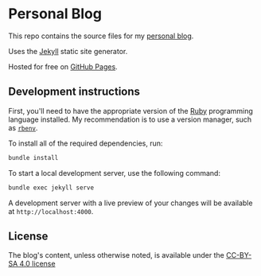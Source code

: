 # Personal Blog

This repo contains the source files for my [personal blog](https://blog.gabrielmajeri.ro).

Uses the [Jekyll](https://jekyllrb.com/) static site generator.

Hosted for free on [GitHub Pages](https://pages.github.com/).

## Development instructions

First, you'll need to have the appropriate version of the [Ruby](https://www.ruby-lang.org/en/) programming language installed. My recommendation is to use a version manager, such as [`rbenv`](https://github.com/rbenv/rbenv).

To install all of the required dependencies, run:

```bash
bundle install
```

To start a local development server, use the following command:

```bash
bundle exec jekyll serve
```

A development server with a live preview of your changes will be available at `http://localhost:4000`.

## License

The blog's content, unless otherwise noted, is available under the [CC-BY-SA 4.0 license](http://creativecommons.org/licenses/by-sa/4.0/)
